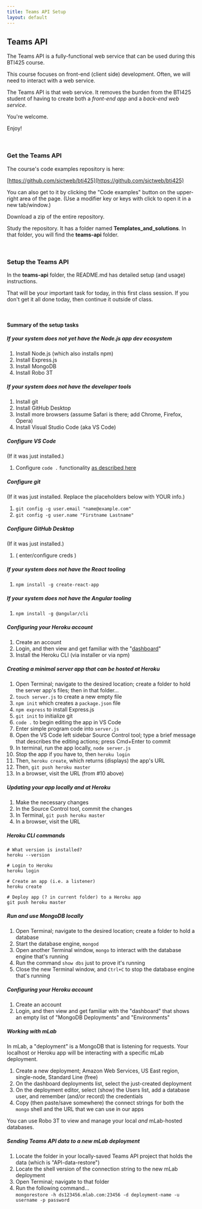 ```yaml
---
title: Teams API Setup
layout: default
---
```


## Teams API

The Teams API is a fully-functional web service that can be used during this BTI425 course. 

This course focuses on front-end (client side) development. Often, we will need to interact with a web service. 

The Teams API is that web service. It removes the burden from the BTI425 student of having to create both a *front-end app* and a *back-end web service*. 

You're welcome. 

Enjoy!

<br>

### Get the Teams API

The course's code examples repository is here:

[https://github.com/sictweb/bti425](https://github.com/sictweb/bti425)

You can also get to it by clicking the "Code examples" button on the upper-right area of the page. (Use a modifier key or keys with click to open it in a new tab/window.)

Download a zip of the entire repository.

Study the repository. It has a folder named **Templates_and_solutions**. In that folder, you will find the **teams-api** folder. 

<br>

### Setup the Teams API

In the **teams-api** folder, the README.md has detailed setup (and usage) instructions. 

That will be your important task for today, in this first class session. If you don't get it all done today, then continue it outside of class.

<br>

#### Summary of the setup tasks

##### If your system does not yet have the Node.js app dev ecosystem

1. Install Node.js (which also installs npm)
2. Install Express.js
3. Install MongoDB
4. Install Robo 3T

##### If your system does not have the developer tools

1. Install git
2. Install GitHub Desktop
3. Install more browsers (assume Safari is there; add Chrome, Firefox, Opera)
4. Install Visual Studio Code (aka VS Code)

##### Configure VS Code

(If it was just installed.)  
1. Configure `code .` functionality [as described here](https://code.visualstudio.com/docs/setup/mac)

##### Configure git

(If it was just installed. Replace the placeholders below with YOUR info.)  
1. `git config -g user.email "name@example.com"`
2. `git config -g user.name "Firstname Lastname"`

##### Configure GitHub Desktop

(If it was just installed.)  
1. ( enter/configure creds )

##### If your system does not have the React tooling

1. `npm install -g create-react-app` 

##### If your system does not have the Angular tooling

1. `npm install -g @angular/cli`

##### Configuring your Heroku account

1. Create an account
2. Login, and then view and get familiar with the "[dashboard](https://dashboard.heroku.com/apps)"
3. Install the Heroku CLI (via installer or via npm)

##### Creating a minimal server app that can be hosted at Heroku

1. Open Terminal; navigate to the desired location; create a folder to hold the server app's files; then in that folder...
2. `touch server.js` to create a new empty file
3. `npm init` which creates a `package.json` file 
4. `npm express` to install Express.js
5. `git init` to initialize git
6. `code .` to begin editing the app in VS Code
7. Enter simple program code into `server.js` 
8. Open the VS Code left sidebar Source Control tool; type a brief message that describes the editing actions; press Cmd+Enter to commit
9. In terminal, run the app locally, `node server.js`
10. Stop the app if you have to, then `heroku login`
11. Then, `heroku create`, which returns (displays) the app's URL
12. Then, `git push heroku master` 
13. In a browser, visit the URL (from #10 above) 

##### Updating your app locally and at Heroku

1. Make the necessary changes
2. In the Source Control tool, commit the changes
3. In Terminal, `git push heroku master` 
4. In a browser, visit the URL

##### Heroku CLI commands
```
# What version is installed?
heroku --version

# Login to Heroku
heroku login

# Create an app (i.e. a listener)
heroku create

# Deploy app (? in current folder) to a Heroku app
git push heroku master
```

##### Run and use MongoDB locally

1. Open Terminal; navigate to the desired location; create a folder to hold a database
2. Start the database engine, `mongod` 
3. Open another Terminal window, `mongo` to interact with the database engine that's running
4. Run the command `show dbs` just to prove it's running
5. Close the new Terminal window, and `Ctrl+C` to stop the database engine that's running

##### Configuring your Heroku account

1. Create an account
2. Login, and then view and get familiar with the "dashboard" that shows an empty list of "MongoDB Deployments" and "Environments"

##### Working with mLab

In mLab, a "deployment" is a MongoDB that is listening for requests. Your localhost or Heroku app will be interacting with a specific mLab deployment. 

1. Create a new deployment; Amazon Web Services, US East region, single-node, Standard Line (free)
2. On the dashboard deployments list, select the just-created deployment
3. On the deployment editor, select (show) the Users list, add a database user, and remember (and/or record) the credentials
4. Copy (then paste/save somewhere) the connect strings for both the `mongo` shell and the URL that we can use in our apps

You can use Robo 3T to view and manage your local *and* mLab-hosted databases. 

##### Sending Teams API data to a new mLab deployment

1. Locate the folder in your locally-saved Teams API project that holds the data (which is "API-data-restore")
2. Locate the shell version of the connection string to the new mLab deployment
2. Open Terminal; navigate to that folder
3. Run the following command...  
`mongorestore -h ds123456.mlab.com:23456 -d deployment-name -u username -p password`

<br>
